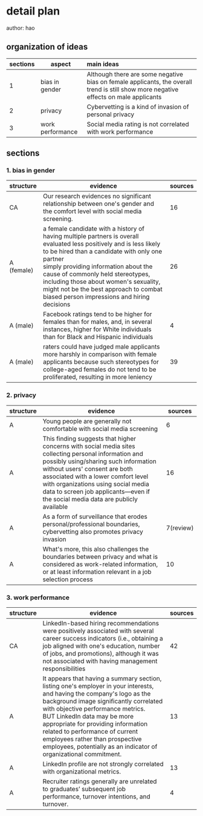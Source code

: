 # detail plan

author: hao

## organization of ideas

| sections | aspect           | main ideas                                                   |
| -------- | ---------------- | :----------------------------------------------------------- |
| 1        | bias in gender   | Although there are some negative bias on female applicants, the overall trend is still show more negative effects on male applicants |
| 2        | privacy          | Cybervetting is a kind of invasion of personal privacy       |
| 3        | work performance | Social media rating is not correlated with work performance  |





## sections

### 1. bias in gender

| structure  | evidence                                                     | sources |
| :--------- | ------------------------------------------------------------ | ------- |
| CA         | Our research evidences no significant relationship between one's gender and the comfort level with social media screening. | 16      |
| A (female) | a female candidate with a history of having multiple partners is overall evaluated less positively and is less likely to be hired than a candidate with only one partner<br/>simply providing information about the cause of commonly held stereotypes, including those about women's sexuality, might not be the best approach to combat biased person impressions and hiring decisions | 26      |
| A (male)   | Facebook ratings tend to be higher for females than for males, and, in several instances, higher for White individuals than for Black and Hispanic individuals | 4       |
| A (male)   | raters could have judged male applicants more harshly in comparison with female applicants because such stereotypes for college-aged females do not tend to be proliferated, resulting in more leniency | 39      |



### 2. privacy

| structure | evidence                                                     | sources   |
| --------- | ------------------------------------------------------------ | --------- |
| A         | Young people are generally not comfortable with social media screening | 6         |
| A         | This finding suggests that higher concerns with social media sites collecting personal information and possibly using/sharing such information without users' consent are both associated with a lower comfort level with organizations using social media data to screen job applicants—even if the social media data are publicly available | 16        |
| A         | As a form of surveillance that erodes personal/professional boundaries, cybervetting also promotes privacy invasion | 7(review) |
| A         | What's more, this also challenges the boundaries between privacy and what is considered as work-related information, or at least information relevant in a job selection process | 10        |



### 3. work performance

| structure | evidence                                                     | sources |
| --------- | ------------------------------------------------------------ | ------- |
| CA        | LinkedIn-based hiring recommendations were positively associated with several career success indicators (i.e., obtaining a job aligned with one's education, number of jobs, and promotions), although it was not associated with having management responsibilities | 42      |
| A         | It appears that having a summary section, listing one's employer in your interests, and having the company's logo as the background image significantly correlated with objective performance metrics. <br/>BUT LinkedIn data may be more appropriate for providing information related to performance of current employees rather than prospective employees, potentially as an indicator of organizational commitment. | 13      |
| A         | LinkedIn profile are not strongly correlated with organizational metrics. | 13      |
| A         | Recruiter ratings generally are unrelated to graduates’ subsequent job performance, turnover intentions, and turnover. | 4       |

